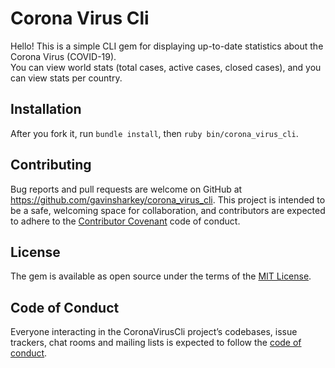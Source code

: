 # Corona Virus Cli

Hello! This is a simple CLI gem for displaying up-to-date statistics about the Corona Virus (COVID-19).  
You can view world stats (total cases, active cases, closed cases), and you can view stats per country.

## Installation

After you fork it, run ```bundle install```, then ```ruby bin/corona_virus_cli```.

## Contributing

Bug reports and pull requests are welcome on GitHub at https://github.com/gavinsharkey/corona_virus_cli. This project is intended to be a safe, welcoming space for collaboration, and contributors are expected to adhere to the [Contributor Covenant](http://contributor-covenant.org) code of conduct.

## License

The gem is available as open source under the terms of the [MIT License](https://opensource.org/licenses/MIT).

## Code of Conduct

Everyone interacting in the CoronaVirusCli project’s codebases, issue trackers, chat rooms and mailing lists is expected to follow the [code of conduct](https://github.com/[USERNAME]/corona_virus_cli/blob/master/CODE_OF_CONDUCT.md).
